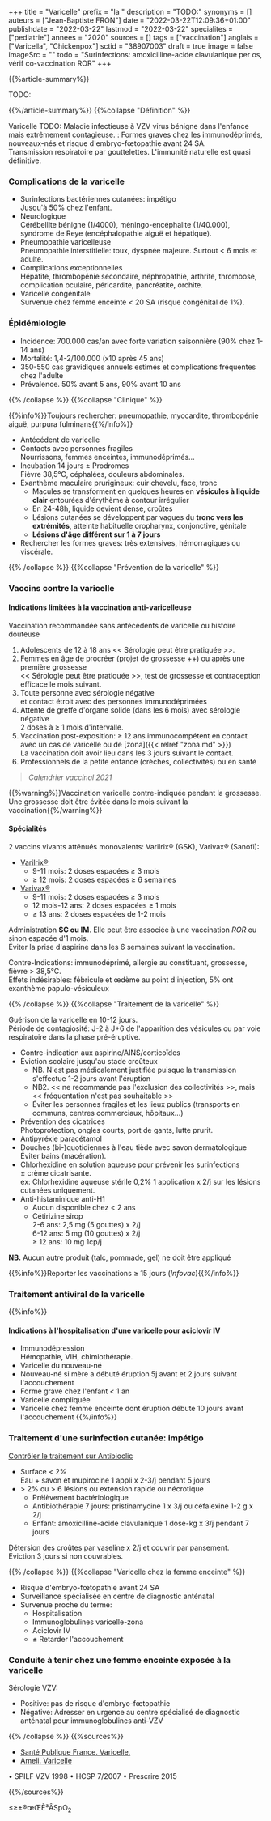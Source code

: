 +++
title = "Varicelle"
prefix = "la "
description = "TODO:"
synonyms = []
auteurs = ["Jean-Baptiste FRON"]
date = "2022-03-22T12:09:36+01:00"
publishdate = "2022-03-22"
lastmod = "2022-03-22"
specialites = ["pediatrie"]
annees = "2020"
sources = []
tags = ["vaccination"]
anglais = ["Varicella", "Chickenpox"]
sctid = "38907003"
draft = true
image = false
imageSrc = ""
todo = "Surinfections: amoxicilline-acide clavulanique per os, vérif co-vaccination ROR"
+++

{{%article-summary%}}

TODO:

{{%/article-summary%}}
{{%collapse "Définition" %}}

Varicelle
TODO: Maladie infectieuse à VZV virus bénigne dans l'enfance mais extrêmement contagieuse.
: Formes graves chez les immunodéprimés, nouveaux-nés et risque d'embryo-fœtopathie avant 24 SA.  
Transmission respiratoire par gouttelettes. L'immunité naturelle est quasi définitive.

### Complications de la varicelle

- Surinfections bactériennes cutanées: impétigo  
  Jusqu'à 50% chez l'enfant.
- Neurologique  
  Cérébellite bénigne (1/4000), méningo-encéphalite (1/40.000), syndrome de Reye (encéphalopathie aiguë et hépatique).
- Pneumopathie varicelleuse  
  Pneumopathie interstitielle: toux, dyspnée majeure. Surtout < 6 mois et adulte.
- Complications exceptionnelles  
  Hépatite, thrombopénie secondaire, néphropathie, arthrite, thrombose, complication oculaire, péricardite, pancréatite, orchite.
- Varicelle congénitale  
  Survenue chez femme enceinte < 20 SA (risque congénital de 1%).

### Épidémiologie

- Incidence: 700.000 cas/an avec forte variation saisonnière (90% chez 1-14 ans)
- Mortalité: 1,4-2/100.000 (x10 après 45 ans)
- 350-550 cas gravidiques annuels estimés et complications fréquentes chez l'adulte
- Prévalence. 50% avant 5 ans, 90% avant 10 ans

{{% /collapse %}}
{{%collapse "Clinique" %}}

{{%info%}}Toujours rechercher: pneumopathie, myocardite, thrombopénie aiguë, purpura fulminans{{%/info%}}

- Antécédent de varicelle
- Contacts avec personnes fragiles  
  Nourrissons, femmes enceintes, immunodéprimés...
- Incubation 14 jours ± Prodromes  
  Fièvre 38,5°C, céphalées, douleurs abdominales.
- Exanthème maculaire prurigineux: cuir chevelu, face, tronc  
  - Macules se transforment en quelques heures en **vésicules à liquide clair** entourées d'érythème à contour irrégulier
  - En 24-48h, liquide devient dense, croûtes
  - Lésions cutanées se développent par vagues du **tronc vers les extrémités**, atteinte habituelle oropharynx, conjonctive, génitale
  - **Lésions d'âge différent sur 1 à 7 jours**
- Rechercher les formes graves: très extensives, hémorragiques ou viscérale.

{{% /collapse %}}
{{%collapse "Prévention de la varicelle" %}}

### Vaccins contre la varicelle

#### Indications limitées à la vaccination anti-varicelleuse

Vaccination recommandée sans antécédents de varicelle ou histoire douteuse

1. Adolescents de 12 à 18 ans
  << Sérologie peut être pratiquée >>.
2. Femmes en âge de procréer (projet de grossesse ++) ou après une première grossesse  
  << Sérologie peut être pratiquée >>, test de grossesse et contraception efficace le mois suivant.
3. Toute personne avec sérologie négative  
  et contact étroit avec des personnes immunodéprimées
4. Attente de greffe d'organe solide (dans les 6 mois) avec sérologie négative  
  2 doses à ≥ 1 mois d'intervalle.
5. Vaccination post-exposition: ≥ 12 ans immunocompétent en contact avec un cas de varicelle ou de [zona]({{< relref "zona.md" >}})  
  La vaccination doit avoir lieu dans les 3 jours suivant le contact.
6. Professionnels de la petite enfance (crèches, collectivités) ou en santé

> *Calendrier vaccinal 2021*

{{%warning%}}Vaccination varicelle contre-indiquée pendant la grossesse. Une grossesse doit être évitée dans le mois suivant la vaccination{{%/warning%}}

#### Spécialités

2 vaccins vivants atténués monovalents: Varilrix® (GSK), Varivax® (Sanofi):

- [Varilrix®](https://base-donnees-publique.medicaments.gouv.fr/affichageDoc.php?specid=62521070&typedoc=R)  
  - 9-11 mois: 2 doses espacées ≥ 3 mois
  - ≥ 12 mois: 2 doses espacées ≥ 6 semaines
- [Varivax®](https://base-donnees-publique.medicaments.gouv.fr/affichageDoc.php?specid=69201849&typedoc=R)
  - 9-11 mois: 2 doses espacées ≥ 3 mois
  - 12 mois-12 ans: 2 doses espacées ≥ 1 mois
  - ≥ 13 ans: 2 doses espacées de 1-2 mois

Administration **SC ou IM**. Elle peut être associée à une vaccination *ROR* ou sinon espacée d'1 mois.  
Éviter la prise d'aspirine dans les 6 semaines suivant la vaccination.

Contre-Indications: immunodéprimé, allergie au constituant, grossesse, fièvre > 38,5°C.  
Effets indésirables: fébricule et œdème au point d'injection, 5% ont exanthème papulo-vésiculeux

{{% /collapse %}}
{{%collapse "Traitement de la varicelle" %}}

Guérison de la varicelle en 10-12 jours.  
Période de contagiosité: J-2 à J+6 de l'apparition des vésicules ou par voie respiratoire dans la phase pré-éruptive.

- Contre-indication aux aspirine/AINS/corticoïdes  
- Éviction scolaire jusqu'au stade croûteux
  - NB. N'est pas médicalement justifiée puisque la transmission s'effectue 1-2 jours avant l'éruption
  - NB2. << ne recommande pas l'exclusion des collectivités >>, mais << fréquentation n'est pas souhaitable >>
  - Éviter les personnes fragiles et les lieux publics (transports en communs, centres commerciaux, hôpitaux...)
- Prévention des cicatrices  
  Photoprotection, ongles courts, port de gants, lutte prurit.
- Antipyréxie paracétamol
- Douches (bi-)quotidiennes à l'eau tiède avec savon dermatologique  
  Éviter bains (macération).
- Chlorhexidine en solution aqueuse pour prévenir les surinfections  
  ± crème cicatrisante.  
  ex: Chlorhexidine aqueuse stérile 0,2% 1 application x 2/j sur les lésions cutanées uniquement.
- Anti-histaminique anti-H1
  - Aucun disponible chez < 2 ans  
  - Cétirizine sirop  
  2-6 ans: 2,5 mg (5 gouttes) x 2/j  
  6-12 ans: 5 mg (10 gouttes) x 2/j  
  ≥ 12 ans: 10 mg 1cp/j

**NB.** Aucun autre produit (talc, pommade, gel) ne doit être appliqué

{{%info%}}Reporter les vaccinations ≥ 15 jours (*Infovac*){{%/info%}}

### Traitement antiviral de la varicelle

{{%info%}}

#### Indications à l'hospitalisation d'une varicelle pour aciclovir IV

- Immunodépression  
  Hémopathie, VIH, chimiothérapie.
- Varicelle du nouveau-né
- Nouveau-né si mère a débuté éruption 5j avant et 2 jours suivant l'accouchement
- Forme grave chez l'enfant < 1 an
- Varicelle compliquée
- Varicelle chez femme enceinte dont éruption débute 10 jours avant l'accouchement
{{%/info%}}

### Traitement d'une surinfection cutanée: impétigo

[Contrôler le traitement sur Antibioclic](https://antibioclic.com/strategie/91/675)

- Surface < 2%  
  Eau + savon et mupirocine 1 appli x 2-3/j pendant 5 jours
- \> 2% ou > 6 lésions ou extension rapide ou nécrotique  
  - Prélèvement bactériologique
  - Antibiothérapie 7 jours: pristinamycine 1 x 3/j ou céfalexine 1-2 g x 2/j  
  - Enfant: amoxicilline-acide clavulanique 1 dose-kg x 3/j pendant 7 jours

Détersion des croûtes par vaseline x 2/j et couvrir par pansement.  
Éviction 3 jours si non couvrables.

{{% /collapse %}}
{{%collapse "Varicelle chez la femme enceinte" %}}

- Risque d'embryo-fœtopathie avant 24 SA
- Surveillance spécialisée en centre de diagnostic anténatal
- Survenue proche du terme:
  - Hospitalisation
  - Immunoglobulines varicelle-zona
  - Aciclovir IV
  - ± Retarder l'accouchement

### Conduite à tenir chez une femme enceinte exposée à la varicelle

Sérologie VZV:

- Positive: pas de risque d'embryo-fœtopathie
- Négative: Adresser en urgence au centre spécialisé de diagnostic anténatal pour immunoglobulines anti-VZV

{{% /collapse %}}
{{%sources%}}

- [Santé Publique France. Varicelle.](https://www.santepubliquefrance.fr/maladies-et-traumatismes/maladies-a-prevention-vaccinale/varicelle)
- [Ameli. Varicelle](https://www.ameli.fr/assure/sante/themes/varicelle)

•	SPILF VZV 1998
•	HCSP 7/2007
•	Prescrire 2015

{{%/sources%}}

≤≥±®œŒÈ³ÂSpO<sub>2</sub>
